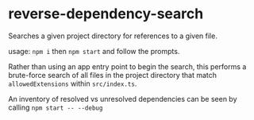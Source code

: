 # reverse-dependency-search

Searches a given project directory for references to a given file.

usage: `npm i` then `npm start` and follow the prompts.

Rather than using an app entry point to begin the search, this performs a brute-force search of all files in the project directory that match `allowedExtensions` within `src/index.ts`.

An inventory of resolved vs unresolved dependencies can be seen by calling `npm start -- --debug`
